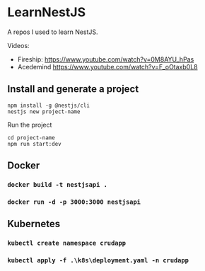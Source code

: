 # LearnNestJS

A repos I used to learn NestJS.

Videos:

- Fireship: https://www.youtube.com/watch?v=0M8AYU_hPas
- Acedemind https://www.youtube.com/watch?v=F_oOtaxb0L8

## Install and generate a project

```
npm install -g @nestjs/cli
nestjs new project-name
```

Run the project

```
cd project-name
npm run start:dev
```

## Docker

### ```docker build -t nestjsapi .```

### ```docker run -d -p 3000:3000 nestjsapi```

## Kubernetes

### ```kubectl create namespace crudapp```

### ```kubectl apply -f .\k8s\deployment.yaml -n crudapp```
